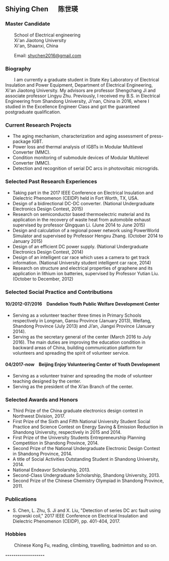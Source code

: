 
## __Shiying Chen &emsp; 陈世瑛__

### __Master Candidate__
&emsp;&emsp;School of Electrical engineering  
&emsp;&emsp;Xi'an Jiaotong University  
&emsp;&emsp;Xi'an, Shaanxi, China  

&emsp;&emsp;Email: shychen2016@gmail.com

### __Biography__
&emsp;&emsp;I am currently a graduate student in State Key Laboratory of Electrical Insulation and Power Equipment, Department of Electrical Engineering, Xi'an Jiaotong University. My advisors are professor Shengchang Ji and associate professor Lingyu Zhu. Previously, I received my B.S. in Electrical Engineering from Shandong University, Ji'nan, China in 2016, where I studied in the Excellence Engineer Class and got the guaranteed postgraduate qualification. 

### __Current Research Projects__
* The aging mechanism, characterization and aging assessment of press-package IGBT.
* Power loss and thermal analysis of IGBTs in Modular Multilevel Converter (MMC).
* Condition monitoring of submodule devices of Modular Multilevel Converter (MMC).
* Detection and recognition of serial DC arcs in photovoltaic microgrids.

### __Selected Past Research Experiences__

* Taking part in the 2017 IEEE Conference on Electrical Insulation and Dielectric Phenomenon (CEIDP) held in Fort Worth, TX, USA.
* Design of a bidirectional DC-DC converter. (National Undergraduate Electronics Design Contest, 2015)
* Research on semiconductor based thermoelectric material and its application in the recovery of waste heat from automobile exhaust supervised by professor Qingquan Li. (June 2014 to June 2015)
* Design and calculation of a regional power network using PowerWorld Simulator and supervised by Professor Hengxu Zhang. (October 2014 to January 2015)
* Design of an efficient DC power supply. (National Undergraduate Electronics Design Contest, 2014)
* Design of an intelligent car race which uses a camera to get track information. (National University student intelligent car race, 2014)
* Research on structure and electrical properties of graphene and its application in lithium ion batteries, supervised by Professor Yutian Liu. (October to December, 2012)

### __Selected Social Practice and Contributions__
#### __10/2012-07/2016&emsp;Dandelion Youth Public Welfare Development Center__
* Serving as a volunteer teacher three times in Primary Schools respectively in Longnan, Gansu Province (January 2013), Weifang, Shandong Province (July 2013) and Ji’an, Jiangxi Province (January 2014).
* Serving as the secretary general of the center (March 2016 to July 2016). The main duties are improving the education condition in backward areas of China, building communication platform for volunteers and spreading the spirit of volunteer service.

#### __04/2017-now&emsp;Beijing Enjoy Volunteering Center of Youth Development__
* Serving as a volunteer trainer and spreading the mode of volunteer teaching designed by the center.
* Serving as the president of the Xi’an Branch of the center.

### __Selected Awards and Honors__
* Third Prize of the China graduate electronics design contest in Northwest Division, 2017.
* First Prize of the Sixth and Fifth National University Student Social Practice and Science Contest on Energy Saving & Emission Reduction in Shandong University, respectively in 2015 and 2014.
* First Prize of the University Students Entrepreneurship Planning Competition in Shandong Province, 2014.
* Second Prize of the National Undergraduate Electronic Design Contest in Shandong Province, 2014.
* A title of Social Activities Outstanding Student in Shandong University, 2014.
* National Endeavor Scholarship, 2013.
* Second-Class Undergraduate Scholarship, Shandong University, 2013.
* Second Prize of the Chinese Chemistry Olympiad in Shandong Province, 2011.

### __Publications__
* S. Chen, L. Zhu, S. Ji and X. Liu, "Detection of series DC arc fault using rogowski coil," 2017 IEEE Conference on Electrical Insulation and Dielectric Phenomenon (CEIDP), pp. 401-404, 2017.

### __Hobbies__

&emsp;&emsp;Chinese Kong Fu, reading, climbing, travelling, badminton and so on.

__-------------------__


